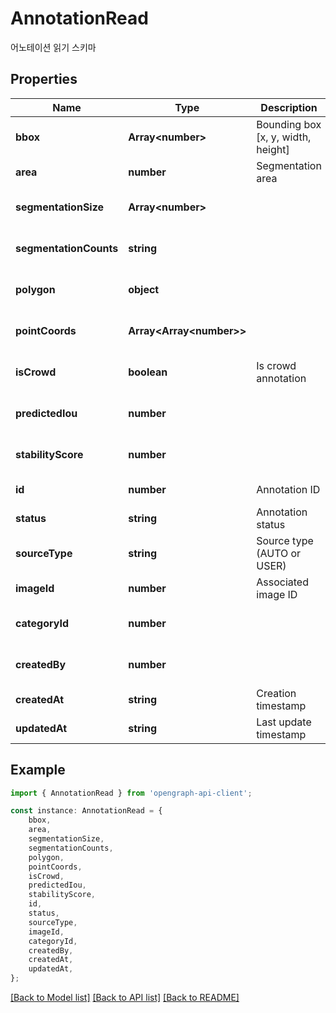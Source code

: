# AnnotationRead

어노테이션 읽기 스키마

## Properties

Name | Type | Description | Notes
------------ | ------------- | ------------- | -------------
**bbox** | **Array&lt;number&gt;** | Bounding box [x, y, width, height] | [default to undefined]
**area** | **number** | Segmentation area | [default to undefined]
**segmentationSize** | **Array&lt;number&gt;** |  | [optional] [default to undefined]
**segmentationCounts** | **string** |  | [optional] [default to undefined]
**polygon** | **object** |  | [optional] [default to undefined]
**pointCoords** | **Array&lt;Array&lt;number&gt;&gt;** |  | [optional] [default to undefined]
**isCrowd** | **boolean** | Is crowd annotation | [optional] [default to false]
**predictedIou** | **number** |  | [optional] [default to undefined]
**stabilityScore** | **number** |  | [optional] [default to undefined]
**id** | **number** | Annotation ID | [default to undefined]
**status** | **string** | Annotation status | [default to undefined]
**sourceType** | **string** | Source type (AUTO or USER) | [default to undefined]
**imageId** | **number** | Associated image ID | [default to undefined]
**categoryId** | **number** |  | [optional] [default to undefined]
**createdBy** | **number** |  | [optional] [default to undefined]
**createdAt** | **string** | Creation timestamp | [default to undefined]
**updatedAt** | **string** | Last update timestamp | [default to undefined]

## Example

```typescript
import { AnnotationRead } from 'opengraph-api-client';

const instance: AnnotationRead = {
    bbox,
    area,
    segmentationSize,
    segmentationCounts,
    polygon,
    pointCoords,
    isCrowd,
    predictedIou,
    stabilityScore,
    id,
    status,
    sourceType,
    imageId,
    categoryId,
    createdBy,
    createdAt,
    updatedAt,
};
```

[[Back to Model list]](../README.md#documentation-for-models) [[Back to API list]](../README.md#documentation-for-api-endpoints) [[Back to README]](../README.md)
